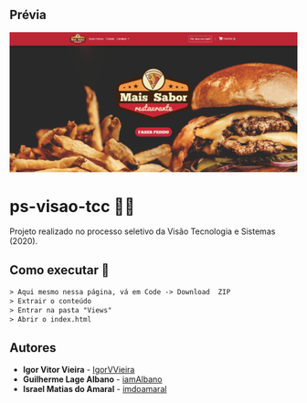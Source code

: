 ## Prévia

<img src="public/images/print-600p-min.png">

# ps-visao-tcc 🍕🍔
Projeto realizado no processo seletivo da Visão Tecnologia e Sistemas (2020).

## Como executar 🤔
```
> Aqui mesmo nessa página, vá em Code -> Download  ZIP
> Extrair o conteúdo
> Entrar na pasta "Views"
> Abrir o index.html
```

## Autores
* **Igor Vitor Vieira** - [IgorVVieira](https://github.com/IgorVViera)
* **Guilherme Lage Albano** - [iamAlbano](https://github.com/iamAlbano)
* **Israel Matias do Amaral** - [imdoamaral](https://github.com/imdoamaral)
